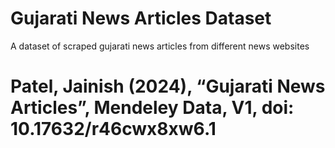 # Gujarati News Articles Dataset
A dataset of scraped gujarati news articles from different news websites

# Patel, Jainish (2024), “Gujarati News Articles”, Mendeley Data, V1, doi: 10.17632/r46cwx8xw6.1
